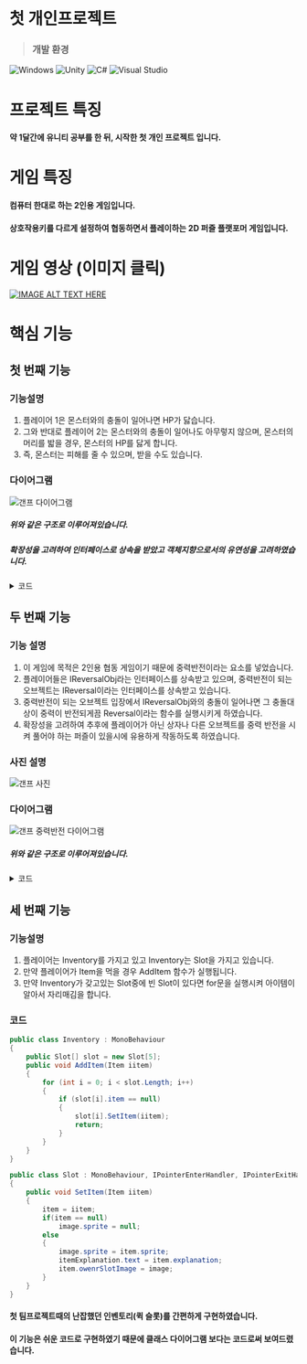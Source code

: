 # 첫 개인프로젝트
> ### **개발 환경**

![Windows](https://img.shields.io/badge/Windows-0078D6?style=for-the-badge&logo=windows&logoColor=white)
![Unity](https://img.shields.io/badge/unity-%23000000.svg?style=for-the-badge&logo=unity&logoColor=white)
![C#](https://img.shields.io/badge/c%23-%23239120.svg?style=for-the-badge&logo=csharp&logoColor=white)
![Visual Studio](https://img.shields.io/badge/Visual%20Studio-5C2D91.svg?style=for-the-badge&logo=visual-studio&logoColor=white)
# 프로젝트 특징
#### 약 1달간에 유니티 공부를 한 뒤, 시작한 첫 개인 프로젝트 입니다.
# 게임 특징
#### 컴퓨터 한대로 하는 2인용 게임입니다.
#### 상호작용키를 다르게 설정하여 협동하면서 플레이하는 2D 퍼즐 플랫포머 게임입니다.
# 게임 영상 (이미지 클릭)
[![IMAGE ALT TEXT HERE](https://img.youtube.com/vi/H5aW5KRRN3I/0.jpg)](https://youtu.be/H5aW5KRRN3I)
# **핵심 기능**
## 첫 번째 기능
### 기능설명
1. 플레이어 1은 몬스터와의 충돌이 일어나면 HP가 닳습니다.
2. 그와 반대로 플레이어 2는 몬스터와의 충돌이 일어나도 아무렇지 않으며, 몬스터의 머리를 밟을 경우, 몬스터의 HP를 닳게 합니다.
3. 즉, 몬스터는 피해를 줄 수 있으며, 받을 수도 있습니다.

### 다이어그램
![갠프 다이어그램](https://github.com/kimkimsun/1st-TeamProject/assets/116052108/96ed0980-276d-4112-8f0e-55af3e67149f)
##### 위와 같은 구조로 이루어져있습니다.

##### 확장성을 고려하여 인터페이스로 상속을 받았고 객체지향으로서의 유연성을 고려하였습니다.

<details>
    <summary>코드</summary>
    
### 코드
```C#
public interface IAttackable
{
    void Attack(IHitable hitobj);
    float Damage
    {
        get;
        set;
    }
}
public interface IHitable
{
    void Hit(float damage);
}
```

```C#
public class Player : MonoBehaviour, IReversalObj, IHitable
{
    public virtual void Hit(float damage)
    {
        playerRb.AddRelativeForce(Vector2.right * 5 * Time.deltaTime, ForceMode2D.Impulse);
    }
}

public class Monster : MonoBehaviour, IAttackable, IHitable
{
    public void Attack(IHitable hitobj)
    {
        hitobj.Hit(damage);
    }

    public void Hit(float damage)
    {
        Hp -= damage;
        gameObject.layer = hitLayer;
        gameObject.transform.GetChild(0).gameObject.layer = hitLayer;
        monsterRb.AddRelativeForce(Vector2.up * 3, ForceMode2D.Impulse);
        monsterRb.AddRelativeForce(Vector2.left * 3, ForceMode2D.Impulse);
        StartCoroutine(ChangeColor());
    }
}
```
</details>


## 두 번째 기능
### 기능 설명
1. 이 게임에 목적은 2인용 협동 게임이기 때문에 중력반전이라는 요소를 넣었습니다.
2. 플레이어들은 IReversalObj라는 인터페이스를 상속받고 있으며, 중력반전이 되는 오브젝트는 IReversal이라는 인터페이스를 상속받고 있습니다.
3. 중력반전이 되는 오브젝트 입장에서 IReversalObj와의 충돌이 일어나면 그 충돌대상이 중력이 반전되게끔 Reversal이라는 함수를 실행시키게 하였습니다.
4. 확장성을 고려하여 추후에 플레이어가 아닌 상자나 다른 오브젝트를 중력 반전을 시켜 풀어야 하는 퍼즐이 있을시에 유용하게 작동하도록 하였습니다.

### 사진 설명
![갠프 사진](https://github.com/kimkimsun/1st-TeamProject/assets/116052108/2317f560-7450-4755-8daa-7f522d35d05b)

### 다이어그램
![갠프 중력반전 다이어그램](https://github.com/kimkimsun/1st-TeamProject/assets/116052108/4f24cf5f-8755-475a-8ce0-ee81e0ceb61e)
##### 위와 같은 구조로 이루어져있습니다.

<details>
    <summary>코드</summary>
    
### 코드
```C#
public interface IReversalAble
{
    void Reversal(IReversalObj reversalObj);
}

public interface IReversalObj
{
    void ReversalObj();
}

```

```C#
public class ReversalZone : MonoBehaviour, IReversalAble
{
    public void Reversal(IReversalObj reversalObj)
    {
        reversalObj.ReversalObj();
    }
    private void OnTriggerEnter2D(Collider2D collision)
    {
        if(collision.TryGetComponent(out IReversalObj obj))
            Reversal(obj);
    }
}

public class Player : MonoBehaviour, IReversalObj, IHitable
{
    public void ReversalObj()
    {
        playerMove.IsGravity = !playerMove.IsGravity;
        transform.localScale = new Vector2(transform.localScale.x, (transform.localScale.y * -1));
        playerRb.gravityScale *= -1;
    }
}
```
</details>

## 세 번째 기능
### 기능설명
1. 플레이어는 Inventory를 가지고 있고 Inventory는 Slot을 가지고 있습니다.
2. 만약 플레이어가 Item을 먹을 경우 AddItem 함수가 실행됩니다.
3. 만약 Inventory가 갖고있는 Slot중에 빈 Slot이 있다면 for문을 실행시켜 아이템이 알아서 자리매김을 합니다.
### 코드
```C#
public class Inventory : MonoBehaviour
{
    public Slot[] slot = new Slot[5];
    public void AddItem(Item iitem)
    {
        for (int i = 0; i < slot.Length; i++)
        {
            if (slot[i].item == null) 
            {
                slot[i].SetItem(iitem);
                return;
            }
        }
    }
}

public class Slot : MonoBehaviour, IPointerEnterHandler, IPointerExitHandler
{
    public void SetItem(Item iitem)
    {
        item = iitem;      
        if(item == null)
            image.sprite = null;
        else
        {
            image.sprite = item.sprite;
            itemExplanation.text = item.explanation;
            item.owenrSlotImage = image;
        }
    }
}
```
#### 첫 팀프로젝트때의 난잡했던 인벤토리(퀵 슬롯)를 간편하게 구현하였습니다.
#### 이 기능은 쉬운 코드로 구현하였기 때문에 클래스 다이어그램 보다는 코드로써 보여드렸습니다.
